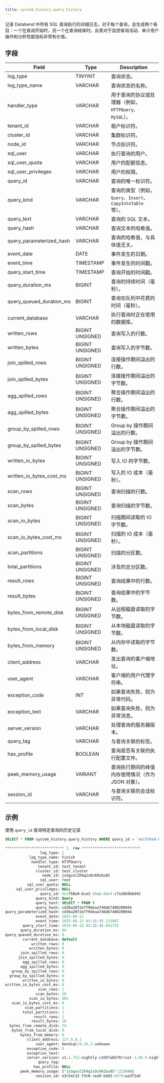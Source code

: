 ```yaml
---
title: system_history.query_history
---
```


记录 Databend 中所有 SQL 查询执行的详细日志。对于每个查询，会生成两个条目：一个在查询开始时，另一个在查询结束时。此表对于监控查询活动、审计用户操作和分析性能指标非常有价值。

## 字段

|Field                     |Type             |Description                                                                                   |
|---------------------------|------------------|-----------------------------------------------------------------------------------------------|
|log_type                  |TINYINT          |查询状态。                                                                                    |
|log_type_name             |VARCHAR          |查询状态的名称。                                                                              |
|handler_type              |VARCHAR          |用于查询的协议或处理器（例如，`HTTPQuery`、`MySQL`）。                                         |
|tenant_id                 |VARCHAR          |租户标识符。                                                                                  |
|cluster_id                |VARCHAR          |集群标识符。                                                                                  |
|node_id                   |VARCHAR          |节点标识符。                                                                                  |
|sql_user                  |VARCHAR          |执行查询的用户。                                                                              |
|sql_user_quota            |VARCHAR          |用户的配额信息。                                                                              |
|sql_user_privileges       |VARCHAR          |用户的权限。                                                                                  |
|query_id                  |VARCHAR          |查询的唯一标识符。                                                                            |
|query_kind                |VARCHAR          |查询的类型（例如，`Query`、`Insert`、`CopyIntoTable` 等）。                                   |
|query_text                |VARCHAR          |查询的 SQL 文本。                                                                             |
|query_hash                |VARCHAR          |查询文本的哈希值。                                                                            |
|query_parameterized_hash  |VARCHAR          |查询的哈希值，与具体值无关。                                                                  |
|event_date                |DATE             |事件发生的日期。                                                                              |
|event_time                |TIMESTAMP        |事件发生的时间戳。                                                                            |
|query_start_time          |TIMESTAMP        |查询开始的时间戳。                                                                            |
|query_duration_ms         |BIGINT           |查询的持续时间（毫秒）。                                                                      |
|query_queued_duration_ms  |BIGINT           |查询在队列中花费的时间（毫秒）。                                                              |
|current_database          |VARCHAR          |执行查询时正在使用的数据库。                                                                  |
|written_rows              |BIGINT UNSIGNED  |查询写入的行数。                                                                              |
|written_bytes             |BIGINT UNSIGNED  |查询写入的字节数。                                                                            |
|join_spilled_rows         |BIGINT UNSIGNED  |连接操作期间溢出的行数。                                                                      |
|join_spilled_bytes        |BIGINT UNSIGNED  |连接操作期间溢出的字节数。                                                                    |
|agg_spilled_rows          |BIGINT UNSIGNED  |聚合操作期间溢出的行数。                                                                      |
|agg_spilled_bytes         |BIGINT UNSIGNED  |聚合操作期间溢出的字节数。                                                                    |
|group_by_spilled_rows     |BIGINT UNSIGNED  |Group by 操作期间溢出的行数。                                                                 |
|group_by_spilled_bytes    |BIGINT UNSIGNED  |Group by 操作期间溢出的字节数。                                                               |
|written_io_bytes          |BIGINT UNSIGNED  |写入 IO 的字节数。                                                                            |
|written_io_bytes_cost_ms  |BIGINT UNSIGNED  |写入的 IO 成本（毫秒）。                                                                      |
|scan_rows                 |BIGINT UNSIGNED  |查询扫描的行数。                                                                              |
|scan_bytes                |BIGINT UNSIGNED  |查询扫描的字节数。                                                                            |
|scan_io_bytes             |BIGINT UNSIGNED  |扫描期间读取的 IO 字节数。                                                                    |
|scan_io_bytes_cost_ms     |BIGINT UNSIGNED  |扫描的 IO 成本（毫秒）。                                                                      |
|scan_partitions           |BIGINT UNSIGNED  |扫描的分区数。                                                                                |
|total_partitions          |BIGINT UNSIGNED  |涉及的总分区数。                                                                              |
|result_rows               |BIGINT UNSIGNED  |查询结果中的行数。                                                                            |
|result_bytes              |BIGINT UNSIGNED  |查询结果中的字节数。                                                                          |
|bytes_from_remote_disk    |BIGINT UNSIGNED  |从远程磁盘读取的字节数。                                                                      |
|bytes_from_local_disk     |BIGINT UNSIGNED  |从本地磁盘读取的字节数。                                                                      |
|bytes_from_memory         |BIGINT UNSIGNED  |从内存中读取的字节数。                                                                        |
|client_address            |VARCHAR          |发出查询的客户端地址。                                                                        |
|user_agent                |VARCHAR          |客户端的用户代理字符串。                                                                      |
|exception_code            |INT              |如果查询失败，则为异常代码。                                                                  |
|exception_text            |VARCHAR          |如果查询失败，则为异常消息。                                                                  |
|server_version            |VARCHAR          |处理查询的服务器版本。                                                                        |
|query_tag                 |VARCHAR          |与查询关联的标签。                                                                            |
|has_profile               |BOOLEAN          |查询是否有关联的执行配置文件。                                                                |
|peek_memory_usage         |VARIANT          |查询执行期间的峰值内存使用情况（作为 JSON 对象）。                                            |
|session_id                |VARCHAR          |与查询关联的会话标识符。                                                                      |


## 示例

使用 `query_id` 查询特定查询的历史记录

```sql
SELECT * FROM system_history.query_history WHERE query_id = '4e1f50a9-bce2-45cc-86e4-c7a36b9b8d43';

*************************** 1. row ***************************
                log_type: 2
           log_type_name: Finish
            handler_type: HTTPQuery
               tenant_id: test_tenant
              cluster_id: test_cluster
                 node_id: jxSgvulZFAq1sDckR1bu85
                sql_user: root
          sql_user_quota: NULL
     sql_user_privileges: NULL
                query_id: 4e1f50a9-bce2-45cc-86e4-c7a36b9b8d43
              query_kind: Query
              query_text: SELECT * FROM t
              query_hash: cd36a2072e7f9deaa746db7480200944
query_parameterized_hash: cd36a2072e7f9deaa746db7480200944
              event_date: 2025-06-12
              event_time: 2025-06-12 03:31:35.135987
        query_start_time: 2025-06-12 03:31:35.041725
       query_duration_ms: 94
query_queued_duration_ms: 0
        current_database: default
            written_rows: 0
           written_bytes: 0
       join_spilled_rows: 0
      join_spilled_bytes: 0
        agg_spilled_rows: 0
       agg_spilled_bytes: 0
   group_by_spilled_rows: 0
  group_by_spilled_bytes: 0
        written_io_bytes: 0
written_io_bytes_cost_ms: 0
               scan_rows: 1
              scan_bytes: 20
           scan_io_bytes: 605
   scan_io_bytes_cost_ms: 0
         scan_partitions: 1
        total_partitions: 1
             result_rows: 1
            result_bytes: 20
  bytes_from_remote_disk: 74
   bytes_from_local_disk: 0
       bytes_from_memory: 0
          client_address: 127.0.0.1
              user_agent: bendsql/0.26.2-unknown
          exception_code: 0
          exception_text: 
          server_version: v1.2.753-nightly-c3d5fabb79(rust-1.88.0-nightly-2025-06-12T01:48:36.733925000Z)
               query_tag: 
             has_profile: NULL
       peek_memory_usage: {"jxSgvulZFAq1sDckR1bu85":223840}
              session_id: e3c54c32-f3c0-4ea9-bdd2-65701aa3f2a6
```